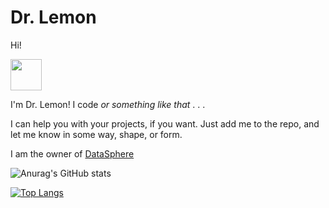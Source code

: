 # Dr. Lemon

Hi!  

<img src="https://github.com/TheLemonDr/TheLemonDr/assets/120197740/03df5033-320a-4d57-8c47-54df069ba971" height="50px" width="50px">

I'm Dr. Lemon!  I code _or something like that_ . . .

I can help you with your projects, if you want.  Just add me to the repo, and let me know in some way, shape, or form.

I am the owner of <a href="https://lemonsphere.github.io">DataSphere</a>

![Anurag's GitHub stats](https://github-readme-stats.vercel.app/api?username=TheLemonDr&show_icons=true&theme=tokyonight) 

 
[![Top Langs](https://github-readme-stats.vercel.app/api/top-langs/?username=TheLemonDr&layout=donut&theme=dark)](https://github.com/anuraghazra/github-readme-stats)

